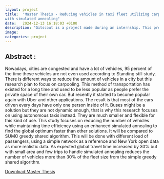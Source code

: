 ```yaml
---
layout: project
title:  "Master Thesis - Reducing vehicles in taxi fleet utilizing carpooling
with simulated annealing"
date:   2024-12-13 16:18:03 +0100
description: "Gitscout is a project made during an internship. This project was made to find the most related contributors from a list of repositories. It uses scrapping techniques using the GitHub API."
image: 
categories: project
---
```


<h2 class="text-2xl mb-2.5"> Abstract : </h2>

Nowadays, cities are congested and have a lot of vehicles, 95 percent of the time these vehicles are not even used according to Standing still study. There is different ways to reduce the amount of vehicles in a city but this research plan to focus on carpooling. This method of transportation has existed for a long time and used to be less popular as people prefer the private space of their own car. But recently it started to become popular again with Uber and other applications. The result is that most of the cars driven every days have only one person inside of it. Buses might be a solution but they are not dynamic enough, that is why this research focuses on using autonomous taxis instead. They are much smaller and flexible for this kind of use. This study focuses on reducing the number of vehicles while maintaining time efficiency using an enhanced simulated annealing to find the global optimum faster than other solutions. It will be compared to SUMO greedy shared algorithm. This will be done with different load of passengers, using a simple network as a reference and New York open data as more realistic data. As expected global travel time increased by 30% but with small area and few trips to handle simulated annealing reduces the number of vehicles more than 30% of the fleet size from the simple greedy shared algorithm.

<div class="text-center mt-8">
    <a href="/assets/files/Master_Thesis.pdf" class="inline-block bg-gray-600 text-white font-bold py-2 px-4 rounded-lg shadow-md hover:bg-gray-700 transition duration-300" download>
        Download Master Thesis
    </a>
</div>